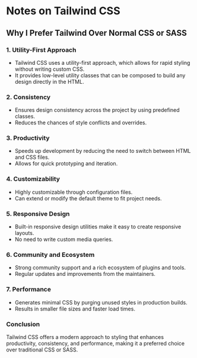 # Notes on Tailwind CSS

## Why I Prefer Tailwind Over Normal CSS or SASS

### 1. Utility-First Approach

- Tailwind CSS uses a utility-first approach, which allows for rapid styling without writing custom CSS.
- It provides low-level utility classes that can be composed to build any design directly in the HTML.

### 2. Consistency

- Ensures design consistency across the project by using predefined classes.
- Reduces the chances of style conflicts and overrides.

### 3. Productivity

- Speeds up development by reducing the need to switch between HTML and CSS files.
- Allows for quick prototyping and iteration.

### 4. Customizability

- Highly customizable through configuration files.
- Can extend or modify the default theme to fit project needs.

### 5. Responsive Design

- Built-in responsive design utilities make it easy to create responsive layouts.
- No need to write custom media queries.

### 6. Community and Ecosystem

- Strong community support and a rich ecosystem of plugins and tools.
- Regular updates and improvements from the maintainers.

### 7. Performance

- Generates minimal CSS by purging unused styles in production builds.
- Results in smaller file sizes and faster load times.

### Conclusion

Tailwind CSS offers a modern approach to styling that enhances productivity, consistency, and performance, making it a preferred choice over traditional CSS or SASS.
